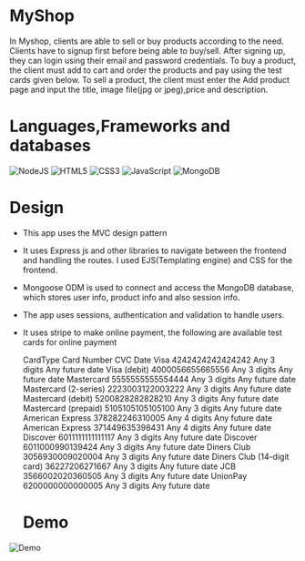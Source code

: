 # MyShop

In Myshop, clients are able to sell or buy products according to the need. Clients have to signup first before being able to buy/sell. After signing up, they can login using their email and password credentials. To buy a product, the client must add to cart and order the products and pay using the test cards given below. To sell a product, the client must enter the Add product page and input the title, image file(jpg or jpeg),price and description.

# Languages,Frameworks and databases
![NodeJS](https://img.shields.io/badge/node.js-6DA55F?style=for-the-badge&logo=node.js&logoColor=white)
![HTML5](https://img.shields.io/badge/html5-%23E34F26.svg?style=for-the-badge&logo=html5&logoColor=white)
![CSS3](https://img.shields.io/badge/css3-%231572B6.svg?style=for-the-badge&logo=css3&logoColor=white)
![JavaScript](https://img.shields.io/badge/javascript-%23323330.svg?style=for-the-badge&logo=javascript&logoColor=%23F7DF1E)
![MongoDB](https://img.shields.io/badge/MongoDB-%234ea94b.svg?style=for-the-badge&logo=mongodb&logoColor=white)

# Design
 
- This app uses the MVC design pattern
- It uses Express js and other libraries to navigate between the frontend and handling the routes. I used EJS(Templating engine) and CSS for the frontend.
- Mongoose ODM is used to connect and access the MongoDB database, which stores user info, product info and also session info.
- The app uses sessions, authentication and validation to handle users.
- It uses stripe to make online payment, the following are available test cards for online payment

    CardType   Card Number  CVC            Date
    Visa	4242424242424242	Any 3 digits	Any future date
    Visa (debit)	4000056655665556	Any 3 digits	Any future date
    Mastercard	5555555555554444	Any 3 digits	Any future date
    Mastercard (2-series)	2223003122003222	Any 3 digits	Any future date
    Mastercard (debit)	5200828282828210	Any 3 digits	Any future date
    Mastercard (prepaid)	5105105105105100	Any 3 digits	Any future date
    American Express	378282246310005	Any 4 digits	Any future date
    American Express	371449635398431	Any 4 digits	Any future date
    Discover	6011111111111117	Any 3 digits	Any future date
    Discover	6011000990139424	Any 3 digits	Any future date
    Diners Club	3056930009020004	Any 3 digits	Any future date
    Diners Club (14-digit card)	36227206271667	Any 3 digits	Any future date
    JCB	3566002020360505	Any 3 digits	Any future date
    UnionPay	6200000000000005	Any 3 digits	Any future date
    
    # Demo
 ![Demo](https://user-images.githubusercontent.com/50099232/177853628-990240b4-69ac-41bb-9e67-a6341f19ffb7.gif)

